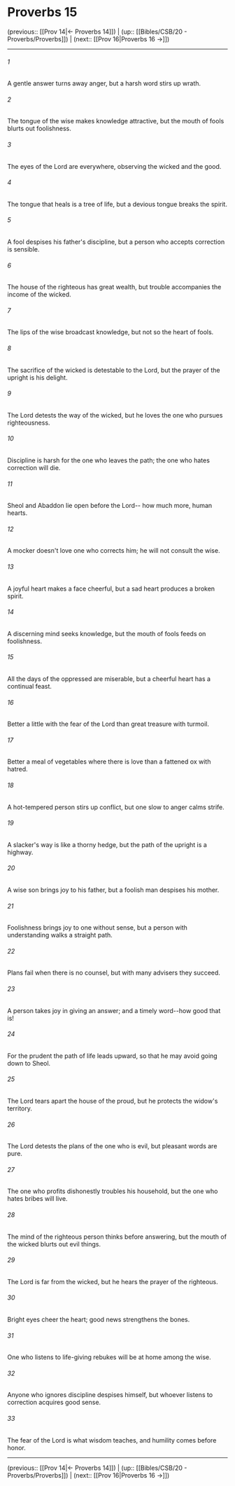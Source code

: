 # Proverbs 15

(previous:: [[Prov 14|← Proverbs 14]]) | (up:: [[Bibles/CSB/20 - Proverbs/Proverbs]]) | (next:: [[Prov 16|Proverbs 16 →]])

***


###### 1 
A gentle answer turns away anger, but a harsh word stirs up wrath. 

###### 2 
The tongue of the wise makes knowledge attractive, but the mouth of fools blurts out foolishness. 

###### 3 
The eyes of the Lord are everywhere, observing the wicked and the good. 

###### 4 
The tongue that heals is a tree of life, but a devious tongue breaks the spirit. 

###### 5 
A fool despises his father's discipline, but a person who accepts correction is sensible. 

###### 6 
The house of the righteous has great wealth, but trouble accompanies the income of the wicked. 

###### 7 
The lips of the wise broadcast knowledge, but not so the heart of fools. 

###### 8 
The sacrifice of the wicked is detestable to the Lord, but the prayer of the upright is his delight. 

###### 9 
The Lord detests the way of the wicked, but he loves the one who pursues righteousness. 

###### 10 
Discipline is harsh for the one who leaves the path; the one who hates correction will die. 

###### 11 
Sheol and Abaddon lie open before the Lord-- how much more, human hearts. 

###### 12 
A mocker doesn't love one who corrects him; he will not consult the wise. 

###### 13 
A joyful heart makes a face cheerful, but a sad heart produces a broken spirit. 

###### 14 
A discerning mind seeks knowledge, but the mouth of fools feeds on foolishness. 

###### 15 
All the days of the oppressed are miserable, but a cheerful heart has a continual feast. 

###### 16 
Better a little with the fear of the Lord than great treasure with turmoil. 

###### 17 
Better a meal of vegetables where there is love than a fattened ox with hatred. 

###### 18 
A hot-tempered person stirs up conflict, but one slow to anger calms strife. 

###### 19 
A slacker's way is like a thorny hedge, but the path of the upright is a highway. 

###### 20 
A wise son brings joy to his father, but a foolish man despises his mother. 

###### 21 
Foolishness brings joy to one without sense, but a person with understanding walks a straight path. 

###### 22 
Plans fail when there is no counsel, but with many advisers they succeed. 

###### 23 
A person takes joy in giving an answer; and a timely word--how good that is! 

###### 24 
For the prudent the path of life leads upward, so that he may avoid going down to Sheol. 

###### 25 
The Lord tears apart the house of the proud, but he protects the widow's territory. 

###### 26 
The Lord detests the plans of the one who is evil, but pleasant words are pure. 

###### 27 
The one who profits dishonestly troubles his household, but the one who hates bribes will live. 

###### 28 
The mind of the righteous person thinks before answering, but the mouth of the wicked blurts out evil things. 

###### 29 
The Lord is far from the wicked, but he hears the prayer of the righteous. 

###### 30 
Bright eyes cheer the heart; good news strengthens the bones. 

###### 31 
One who listens to life-giving rebukes will be at home among the wise. 

###### 32 
Anyone who ignores discipline despises himself, but whoever listens to correction acquires good sense. 

###### 33 
The fear of the Lord is what wisdom teaches, and humility comes before honor.

***

(previous:: [[Prov 14|← Proverbs 14]]) | (up:: [[Bibles/CSB/20 - Proverbs/Proverbs]]) | (next:: [[Prov 16|Proverbs 16 →]])
